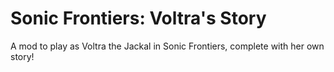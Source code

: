 # Sonic Frontiers: Voltra's Story

A mod to play as Voltra the Jackal in Sonic Frontiers, complete with her own story!
